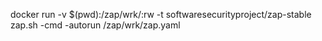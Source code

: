 docker run -v $(pwd):/zap/wrk/:rw -t softwaresecurityproject/zap-stable zap.sh -cmd -autorun /zap/wrk/zap.yaml
